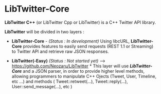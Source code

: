 LibTwitter-Core
===============

**LibTwitter C++** (or LibTwitter Cpp or LibTwitter) is a C++ Twitter API library.

**LibTwitter** will be divided in two layers :


* **LibTwitter-Core** - _(Status : In development)_
Using libcURL, **LibTwitter-Core** provides features to easily send requests (REST 1.1 or Streaming) to Twitter API and retrieve raw JSON responses.

* **LibTwitter(-Easy)** _(Status : Not started yet)_ --> https://github.com/Neozaru/LibTwitter
                      * 
This layer will use _**LibTwitter-Core**_ and a JSON parser, in order to provide higher level methods, allowing programmers to manipulate C++ Ojects (Tweet, User, Timeline, etc ...) and methods ( Tweet::retweet(...), Tweet::reply(...), User::send_message(...), etc )
